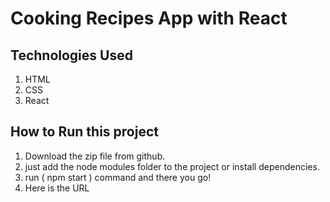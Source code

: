# Cooking Recipes App with React

## Technologies Used

1. HTML
1. CSS
1. React

## How to Run this project

1. Download the zip file from github.
2. just add the node modules folder to the project or install dependencies.
3. run ( npm start ) command and there you go!
4. Here is the URL
